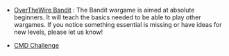 - [OverTheWire Bandit](https://overthewire.org/wargames/bandit/) : The Bandit wargame is aimed at absolute beginners. It will teach the basics needed to be able to play other wargames. If you notice something essential is missing or have ideas for new levels, please let us know!

- [CMD Challenge](https://cmdchallenge.com/)

